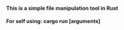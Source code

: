 #### This is a simple file manipulation tool in Rust

#### For self using: cargo run <command> [arguments]
